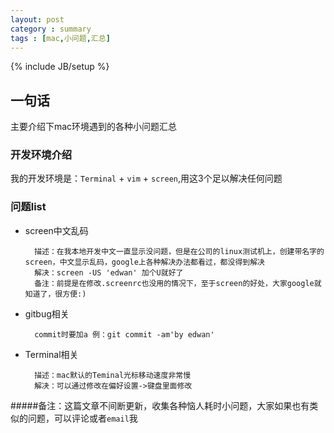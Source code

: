 ```yaml
---
layout: post
category : summary
tags : [mac,小问题,汇总] 
---
```

{% include JB/setup %}

## 一句话
主要介绍下mac环境遇到的各种小问题汇总

### 开发环境介绍
我的开发环境是：`Terminal` + `vim` + `screen`,用这3个足以解决任何问题

### 问题list
- screen中文乱码

		描述：在我本地开发中文一直显示没问题，但是在公司的linux测试机上，创建带名字的screen，中文显示乱码，google上各种解决办法都看过，都没得到解决
		解决：screen -US 'edwan' 加个U就好了
		备注：前提是在修改.screenrc也没用的情况下，至于screen的好处，大家google就知道了，很方便:)

- gitbug相关

		commit时要加a 例：git commit -am'by edwan'

- Terminal相关
		
		描述：mac默认的Teminal光标移动速度非常慢
		解决：可以通过修改在偏好设置->键盘里面修改
		

#####备注：这篇文章不间断更新，收集各种恼人耗时小问题，大家如果也有类似的问题，可以评论或者`email`我	
